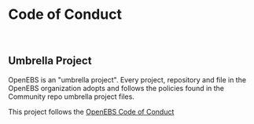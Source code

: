# Code of Conduct
<BR>

## Umbrella Project
OpenEBS is an "umbrella project". Every project, repository and file in the OpenEBS organization adopts and follows the policies found in the Community repo umbrella project files.
<BR>

This project follows the [OpenEBS Code of Conduct](https://github.com/openebs/community/blob/HEAD/CODE_OF_CONDUCT.md)
